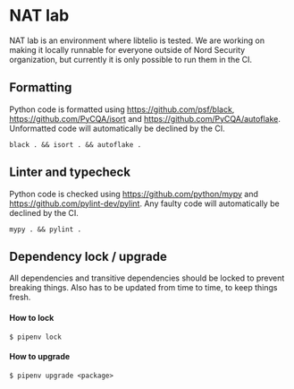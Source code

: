 # NAT lab

NAT lab is an environment where libtelio is tested.
We are working on making it locally runnable for everyone outside of
Nord Security organization, but currently it is only possible to run
them in the CI.

## Formatting

Python code is formatted using https://github.com/psf/black, https://github.com/PyCQA/isort and https://github.com/PyCQA/autoflake.
Unformatted code will automatically be declined by the CI.
```
black . && isort . && autoflake .
```

## Linter and typecheck

Python code is checked using https://github.com/python/mypy and https://github.com/pylint-dev/pylint.
Any faulty code will automatically be declined by the CI.
```
mypy . && pylint .
```

## Dependency lock / upgrade
All dependencies and transitive dependencies should be locked to prevent breaking things. Also has to be updated from time to time, to keep things fresh.

#### How to lock
```
$ pipenv lock
```

#### How to upgrade
```
$ pipenv upgrade <package>
```